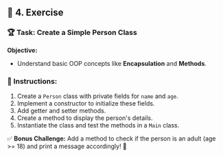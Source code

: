 ## 📝 4. Exercise

### 🏆 Task: Create a Simple Person Class

**Objective:**
- Understand basic OOP concepts like **Encapsulation** and **Methods**.

### 📝 Instructions:
1. Create a `Person` class with private fields for `name` and `age`.
2. Implement a constructor to initialize these fields.
3. Add getter and setter methods.
4. Create a method to display the person's details.
5. Instantiate the class and test the methods in a `Main` class.

✅ **Bonus Challenge:** Add a method to check if the person is an adult (age >= 18) and print a message accordingly! 🚀
